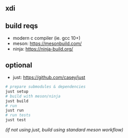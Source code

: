 ## xdi

## build reqs
- modern c compiler (ie. gcc 10+)
- meson: https://mesonbuild.com/
- ninja: https://ninja-build.org/

## optional
- just: https://github.com/casey/just

```sh
# prepare submodules & dependencies
just setup
# build with meson/ninja
just build
# run
just run
# run tests
just test
```

*(if not using just, build using standard meson workflow)*